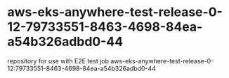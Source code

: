 # aws-eks-anywhere-test-release-0-12-79733551-8463-4698-84ea-a54b326adbd0-44
repository for use with E2E test job aws-eks-anywhere-test-release-0-12:79733551-8463-4698-84ea-a54b326adbd0-44

